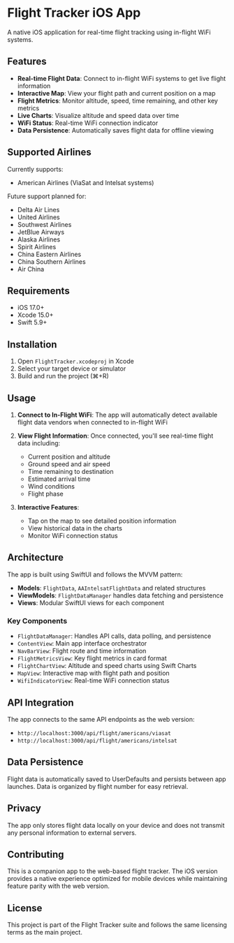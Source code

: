 # Flight Tracker iOS App

A native iOS application for real-time flight tracking using in-flight WiFi systems.

## Features

- **Real-time Flight Data**: Connect to in-flight WiFi systems to get live flight information
- **Interactive Map**: View your flight path and current position on a map
- **Flight Metrics**: Monitor altitude, speed, time remaining, and other key metrics
- **Live Charts**: Visualize altitude and speed data over time
- **WiFi Status**: Real-time WiFi connection indicator
- **Data Persistence**: Automatically saves flight data for offline viewing

## Supported Airlines

Currently supports:
- American Airlines (ViaSat and Intelsat systems)

Future support planned for:
- Delta Air Lines
- United Airlines
- Southwest Airlines
- JetBlue Airways
- Alaska Airlines
- Spirit Airlines
- China Eastern Airlines
- China Southern Airlines
- Air China

## Requirements

- iOS 17.0+
- Xcode 15.0+
- Swift 5.9+

## Installation

1. Open `FlightTracker.xcodeproj` in Xcode
2. Select your target device or simulator
3. Build and run the project (⌘+R)

## Usage

1. **Connect to In-Flight WiFi**: The app will automatically detect available flight data vendors when connected to in-flight WiFi
2. **View Flight Information**: Once connected, you'll see real-time flight data including:
   - Current position and altitude
   - Ground speed and air speed
   - Time remaining to destination
   - Estimated arrival time
   - Wind conditions
   - Flight phase

3. **Interactive Features**:
   - Tap on the map to see detailed position information
   - View historical data in the charts
   - Monitor WiFi connection status

## Architecture

The app is built using SwiftUI and follows the MVVM pattern:

- **Models**: `FlightData`, `AAIntelsatFlightData` and related structures
- **ViewModels**: `FlightDataManager` handles data fetching and persistence
- **Views**: Modular SwiftUI views for each component

### Key Components

- `FlightDataManager`: Handles API calls, data polling, and persistence
- `ContentView`: Main app interface orchestrator
- `NavBarView`: Flight route and time information
- `FlightMetricsView`: Key flight metrics in card format
- `FlightChartView`: Altitude and speed charts using Swift Charts
- `MapView`: Interactive map with flight path and position
- `WifiIndicatorView`: Real-time WiFi connection status

## API Integration

The app connects to the same API endpoints as the web version:
- `http://localhost:3000/api/flight/americans/viasat`
- `http://localhost:3000/api/flight/americans/intelsat`

## Data Persistence

Flight data is automatically saved to UserDefaults and persists between app launches. Data is organized by flight number for easy retrieval.

## Privacy

The app only stores flight data locally on your device and does not transmit any personal information to external servers.

## Contributing

This is a companion app to the web-based flight tracker. The iOS version provides a native experience optimized for mobile devices while maintaining feature parity with the web version.

## License

This project is part of the Flight Tracker suite and follows the same licensing terms as the main project. 
